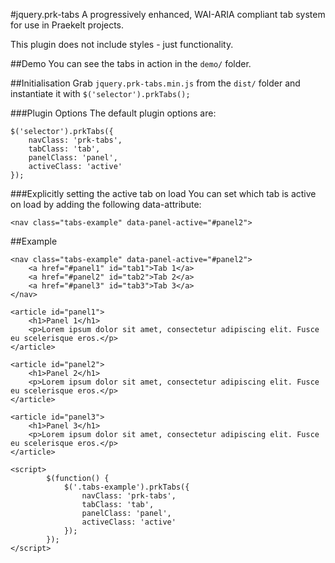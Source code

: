 #jquery.prk-tabs
A progressively enhanced, WAI-ARIA compliant tab system for use in Praekelt projects. 

This plugin does not include styles - just functionality.

##Demo
You can see the tabs in action in the `demo/` folder.

##Initialisation
Grab `jquery.prk-tabs.min.js` from the `dist/` folder and instantiate it with `$('selector').prkTabs();`

###Plugin Options
The default plugin options are:
```
$('selector').prkTabs({
    navClass: 'prk-tabs',
    tabClass: 'tab',
    panelClass: 'panel',
    activeClass: 'active'
});
```

###Explicitly setting the active tab on load
You can set which tab is active on load by adding the following data-attribute:
```
<nav class="tabs-example" data-panel-active="#panel2">
```

##Example
```
<nav class="tabs-example" data-panel-active="#panel2">
    <a href="#panel1" id="tab1">Tab 1</a>
    <a href="#panel2" id="tab2">Tab 2</a>
    <a href="#panel3" id="tab3">Tab 3</a>
</nav>

<article id="panel1">
    <h1>Panel 1</h1>
    <p>Lorem ipsum dolor sit amet, consectetur adipiscing elit. Fusce eu scelerisque eros.</p>
</article>

<article id="panel2">
    <h1>Panel 2</h1>
    <p>Lorem ipsum dolor sit amet, consectetur adipiscing elit. Fusce eu scelerisque eros.</p>
</article>

<article id="panel3">
    <h1>Panel 3</h1>
    <p>Lorem ipsum dolor sit amet, consectetur adipiscing elit. Fusce eu scelerisque eros.</p>
</article>

<script>
        $(function() {
            $('.tabs-example').prkTabs({
                navClass: 'prk-tabs',
                tabClass: 'tab',
                panelClass: 'panel',
                activeClass: 'active'
            });
        });
</script>
```

